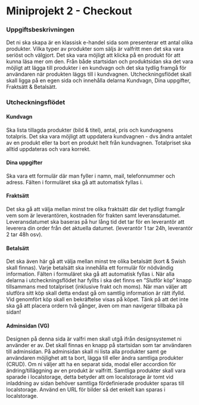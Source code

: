 # Miniprojekt 2 - Checkout 
### Uppgiftsbeskrivningen
Det ni ska skapa är en klassisk e-handel sida som presenterar ett antal olika produkter.
Vilka typer av produkter som säljs är valfritt men det ska vara seriöst och välgjort. Det ska
vara möjligt att klicka på en produkt för att kunna läsa mer om den. Från både startsidan
och produktsidan ska det vara möjligt att lägga till produkter i en kundvagn och det ska
tydlig framgå för användaren när produkten läggs till i kundvagnen.
Utcheckningsflödet skall skall ligga på en egen sida och innehålla delarna Kundvagn,
Dina uppgifter, Fraktsätt & Betalsätt. 

### Utcheckningsflödet
#### Kundvagn
Ska lista tillagda produkter (bild & titel), antal, pris och kundvagnens totalpris. Det ska
vara möjligt att uppdatera kundvagnen - dvs ändra antalet av en produkt eller ta bort en
produkt helt från kundvagnen. Totalpriset ska alltid uppdateras och vara korrekt.
#### Dina uppgifter
Ska vara ett formulär där man fyller i namn, mail, telefonnummer och adress. Fälten i
formuläret ska gå att automatisk fyllas i.
#### Fraktsätt
Det ska gå att välja mellan minst tre olika fraktsätt där det tydligt framgår vem som är
leverantören, kostnaden för frakten samt leveransdatumet. Leveransdatumet ska baseras
på hur lång tid det tar för en leverantör att leverera din order från det aktuella datumet.
(leverantör 1 tar 24h, leverantör 2 tar 48h osv).
#### Betalsätt
Det ska även här gå att välja mellan minst tre olika betalsätt (kort & Swish skall finnas).
Varje betalsätt ska innehålla ett formulär för nödvändig information. Fälten i formuläret
ska gå att automatisk fyllas i.
När alla delarna i utcheckningsflödet har fyllts i ska det finns en ”Slutför köp” knapp
tillsammans med totalpriset (inklusive frakt och moms). När man väljer att slutföra sitt
köp skall detta endast gå om samtlig information är rätt ifylld. Vid genomfört köp skall en
bekräftelse visas på köpet. Tänk på att det inte ska gå att placera ordern två gånger, även
om man navigerar tillbaka på sidan!
#### Adminsidan (VG)
Designen på denna sida är valfri men skall utgå ifrån designsystemet ni använder er av.
Det skall finnas en knapp på startsidan som tar användaren till adminsidan. På
adminsidan skall ni lista alla produkter samt ge användaren möjlighet att ta bort, lägga till
eller ändra samtliga produkter (CRUD). Om ni väljer att ha en separat sida, modal eller
accordion för ändring/tilläggning av en produkt är valfritt. Samtliga produkter skall vara
sparade i localstorage, detta betyder att om localstorage är tomt vid inladdning av sidan
behöver samtliga fördefinierade produkter sparas till localstorage. Använd en URL för
bilder så det enkelt kan sparas i localstorage. 
